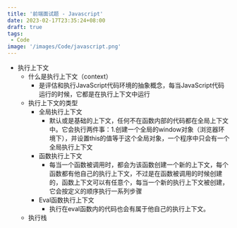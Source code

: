 ```yaml
---
title: '前端面试题 - Javascript'
date: 2023-02-17T23:35:24+08:00
draft: true
tags:
 - Code
image: '/images/Code/javascript.png'
---
```

- 执行上下文
  - 什么是执行上下文（context）
    - 是评估和执行JavaScript代码环境的抽象概念，每当JavaScript代码运行的时候，它都是在执行上下文中运行
  - 执行上下文的类型
    - 全局执行上下文
      - 默认或是基础的上下文，任何不在函数内部的代码都在全局上下文中。它会执行两件事：1.创建一个全局的window对象（浏览器环境下），并设置this的值等于这个全局对象，一个程序中只会有一个全局执行上下文
    - 函数执行上下文
      - 每当一个函数被调用时，都会为该函数创建一个新的上下文，每个函数都有他自己的执行上下文，不过是在函数被调用的时候创建的，函数上下文可以有任意个，每当一个新的执行上下文被创建，它会按定义的顺序执行一系列步骤
    - Eval函数执行上下文
      - 执行在eval函数内的代码也会有属于他自己的执行上下文。
  - 执行栈